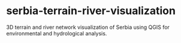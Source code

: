 # serbia-terrain-river-visualization
3D terrain and river network visualization of Serbia using QGIS for environmental and hydrological analysis.
